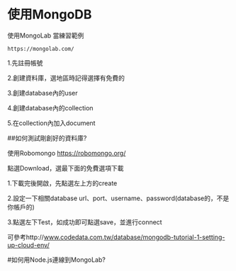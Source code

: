 # 使用MongoDB

使用MongoLab 當練習範例

```
https://mongolab.com/
```

1.先註冊帳號

2.創建資料庫，選地區時記得選擇有免費的

3.創建database內的user

4.創建database內的collection

5.在collection內加入document

##如何測試剛創好的資料庫?

使用Robomongo  https://robomongo.org/

點選Download，選最下面的免費選項下載

1.下載完後開啟，先點選左上方的create 

2.設定一下相關database url、port、username、password(database的，不是你帳戶的)

3.點選左下Test，如成功即可點選save，並進行connect

可參考http://www.codedata.com.tw/database/mongodb-tutorial-1-setting-up-cloud-env/

#如何用Node.js連線到MongoLab?